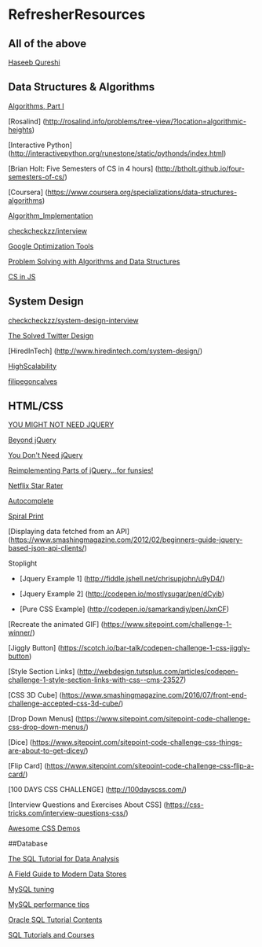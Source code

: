 # RefresherResources

## All of the above
[Haseeb Qureshi](http://haseebq.com/)

## Data Structures & Algorithms

[Algorithms, Part I](https://www.coursera.org/learn/introduction-to-algorithms#)

[Rosalind]	(http://rosalind.info/problems/tree-view/?location=algorithmic-heights)

[Interactive Python]	(http://interactivepython.org/runestone/static/pythonds/index.html)

[Brian Holt: Five Semesters of CS in 4 hours]	(http://btholt.github.io/four-semesters-of-cs/)

[Coursera]	(https://www.coursera.org/specializations/data-structures-algorithms)

[Algorithm_Implementation](https://en.wikibooks.org/wiki/Algorithm_Implementation/Sorting/Quicksort#JavaScript)

[checkcheckzz/interview](https://github.com/checkcheckzz/interview)

[Google Optimization Tools](https://developers.google.com/optimization/)

[Problem Solving with Algorithms and Data Structures](http://interactivepython.org/runestone/static/pythonds/Graphs/StronglyConnectedComponents.html)

[CS in JS](https://github.com/benoitvallon/computer-science-in-javascript)

## System Design

[checkcheckzz/system-design-interview](https://github.com/checkcheckzz/system-design-interview)

[The Solved Twitter Design](http://www.hiredintech.com/data/uploads/hiredintech_system_design_the_twitter_problem_beta.pdf)

[HiredInTech] (http://www.hiredintech.com/system-design/)

[HighScalability](http://highscalability.com/start-here/)

[filipegoncalves](https://github.com/filipegoncalves/interview-questions/tree/master/systems_design)

## HTML/CSS

[YOU MIGHT NOT NEED JQUERY](http://youmightnotneedjquery.com/)

[Beyond jQuery](https://github.com/Beyond-jQuery/exercise)

[You Don't Need jQuery](https://github.com/oneuijs/You-Dont-Need-jQuery)

[Reimplementing Parts of jQuery...for funsies!](https://github.com/yanarchy/yQuery)

[Netflix Star Rater](http://rog.ie/blog/css-star-rater)

[Autocomplete](https://codepen.io/samiconductor/pen/ogcbB)

[Spiral Print](https://gist.github.com/dlwjiang/bb75c89a2ce92cbbd909)

[Displaying data fetched from an API] (https://www.smashingmagazine.com/2012/02/beginners-guide-jquery-based-json-api-clients/)

Stoplight

- [Jquery Example 1] (http://fiddle.jshell.net/chrisupjohn/u9yD4/)

- [Jquery Example 2] (http://codepen.io/mostlysugar/pen/dCyib)

- [Pure CSS Example] (http://codepen.io/samarkandiy/pen/JxnCF)

[Recreate the animated GIF] (https://www.sitepoint.com/challenge-1-winner/)

[Jiggly Button] (https://scotch.io/bar-talk/codepen-challenge-1-css-jiggly-button)

[Style Section Links] (http://webdesign.tutsplus.com/articles/codepen-challenge-1-style-section-links-with-css--cms-23527)

[CSS 3D Cube] (https://www.smashingmagazine.com/2016/07/front-end-challenge-accepted-css-3d-cube/)

[Drop Down Menus] (https://www.sitepoint.com/sitepoint-code-challenge-css-drop-down-menus/)

[Dice] (https://www.sitepoint.com/sitepoint-code-challenge-css-things-are-about-to-get-dicey/)

[Flip Card] (https://www.sitepoint.com/sitepoint-code-challenge-css-flip-a-card/)

[100 DAYS CSS CHALLENGE] (http://100dayscss.com/)

[Interview Questions and Exercises About CSS] (https://css-tricks.com/interview-questions-css/)

[Awesome CSS Demos](http://codepen.io/jaymaymo/pen/QNEgjr)

##Database

[The SQL Tutorial for Data Analysis](https://community.modeanalytics.com/sql/tutorial/introduction-to-sql/)

[A Field Guide to Modern Data Stores](https://event.on24.com/eventRegistration/EventLobbyServlet?target=reg20.jsp&partnerref=160912&eventid=1240121&sessionid=1&key=9E23B44802902EAD0BB2603F0434742E&regTag=35370&sourcepage=register)

[MySQL tuning](http://code.tutsplus.com/tutorials/writing-blazing-fast-mysql-queries--cms-25085)

[MySQL performance tips](http://www.infoworld.com/article/2616674/database-administration/10-essential-performance-tips-for-mysql.html?page=3)

[Oracle SQL Tutorial Contents](http://www.oracle-dba-online.com/sql/oracle_sql_tutorial.htm)

[SQL Tutorials and Courses](https://hackr.io/tutorials/sql)
